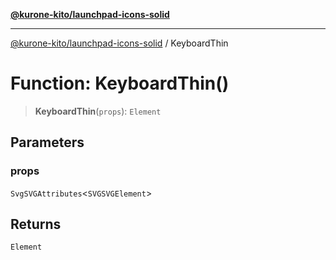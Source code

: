 [**@kurone-kito/launchpad-icons-solid**](../README.md)

***

[@kurone-kito/launchpad-icons-solid](../globals.md) / KeyboardThin

# Function: KeyboardThin()

> **KeyboardThin**(`props`): `Element`

## Parameters

### props

`SvgSVGAttributes`\<`SVGSVGElement`\>

## Returns

`Element`
